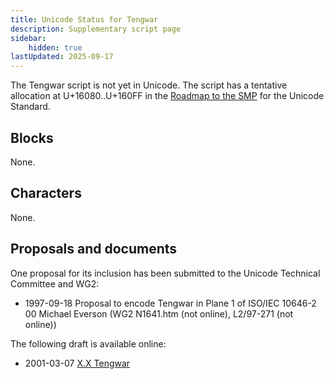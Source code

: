 ```yaml
---
title: Unicode Status for Tengwar
description: Supplementary script page
sidebar:
    hidden: true
lastUpdated: 2025-09-17
---
```


The Tengwar script is not yet in Unicode. The script has a tentative allocation at U+16080..U+160FF in the [Roadmap to the SMP](http://www.unicode.org/roadmaps/smp/) for the Unicode Standard.

## Blocks

None.

## Characters

None.

## Proposals and documents

One proposal for its inclusion has been submitted to the Unicode Technical Committee and WG2:
- 1997-09-18 Proposal to encode Tengwar in Plane 1 of ISO/IEC 10646-2 00 Michael Everson (WG2 N1641.htm (not online), L2/97-271 (not online))

The following draft is available online:
-  2001-03-07 [X.X Tengwar](https://www.evertype.com/standards/iso10646/pdf/tengwar.pdf)
